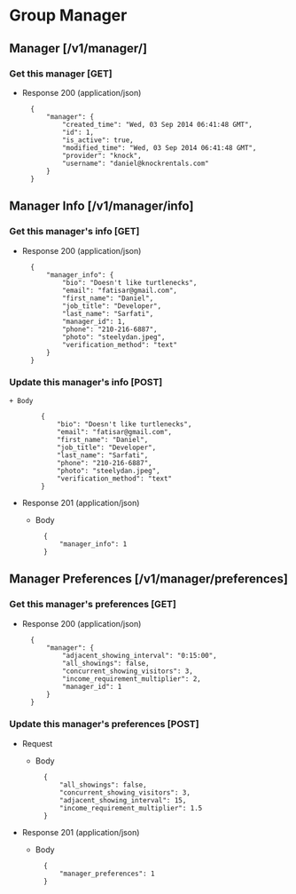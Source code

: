 # Group Manager
## Manager [/v1/manager/]
### Get this manager [GET]

+ Response 200 (application/json)

        {
            "manager": {
                "created_time": "Wed, 03 Sep 2014 06:41:48 GMT",
                "id": 1,
                "is_active": true,
                "modified_time": "Wed, 03 Sep 2014 06:41:48 GMT",
                "provider": "knock",
                "username": "daniel@knockrentals.com"
            }
        }

## Manager Info [/v1/manager/info]
### Get this manager's info [GET]

+ Response 200 (application/json)

        {
            "manager_info": {
                "bio": "Doesn't like turtlenecks",
                "email": "fatisar@gmail.com",
                "first_name": "Daniel",
                "job_title": "Developer",
                "last_name": "Sarfati",
                "manager_id": 1,
                "phone": "210-216-6887",
                "photo": "steelydan.jpeg",
                "verification_method": "text"
            }
        }

### Update this manager's info [POST]

    + Body

            {
                "bio": "Doesn't like turtlenecks",
                "email": "fatisar@gmail.com",
                "first_name": "Daniel",
                "job_title": "Developer",
                "last_name": "Sarfati",
                "phone": "210-216-6887",
                "photo": "steelydan.jpeg",
                "verification_method": "text"
            }

+ Response 201 (application/json)
    + Body

            {
                "manager_info": 1
            }

## Manager Preferences [/v1/manager/preferences]
### Get this manager's preferences [GET]

+ Response 200 (application/json)

        {
            "manager": {
                "adjacent_showing_interval": "0:15:00",
                "all_showings": false,
                "concurrent_showing_visitors": 3,
                "income_requirement_multiplier": 2,
                "manager_id": 1
            }
        }

### Update this manager's preferences [POST]
+ Request

    + Body

            {
                "all_showings": false,
                "concurrent_showing_visitors": 3,
                "adjacent_showing_interval": 15,
                "income_requirement_multiplier": 1.5
            }
   
+ Response 201 (application/json)
    + Body

            {
                "manager_preferences": 1
            }

